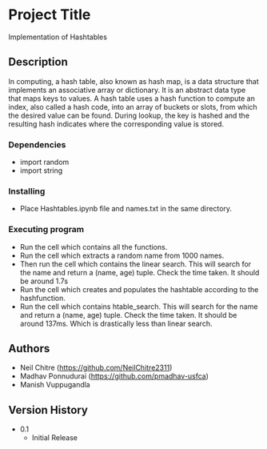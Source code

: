# Project Title

Implementation of Hashtables

## Description

In computing, a hash table, also known as hash map, is a data structure that implements an associative array or dictionary. It is an abstract data type that maps keys to values. A hash table uses a hash function to compute an index, also called a hash code, into an array of buckets or slots, from which the desired value can be found. During lookup, the key is hashed and the resulting hash indicates where the corresponding value is stored.

### Dependencies

* import random
* import string

### Installing

* Place Hashtables.ipynb file and names.txt in the same directory.

### Executing program

* Run the cell which contains all the functions. 
* Run the cell which extracts a random name from 1000 names.
* Then run the cell which contains the linear search. This will search for the name and return a (name, age) tuple. Check the time taken. It should be around 1.7s
* Run the cell which creates and populates the hashtable according to the hashfunction.
* Run the cell which contains htable_search. This will search for the name and return a (name, age) tuple. Check the time taken. It should be around 137ms. Which is drastically less than linear search.

## Authors

* Neil Chitre (https://github.com/NeilChitre2311)
* Madhav Ponnudurai (https://github.com/pmadhav-usfca)
* Manish Vuppugandla 

## Version History

* 0.1
    * Initial Release
